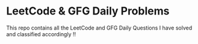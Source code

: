 # LeetCode & GFG Daily Problems 
This repo contains all the LeetCode and GFG Daily Questions I have solved and classified accordingly !!

